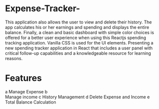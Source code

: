 # Expense-Tracker-
This application also allows the user to view and delete their history. The app calculates his or her earnings and spending and displays the entire balance.
Finally, a clean and basic dashboard with simple color choices is offered for a better user experience when using this Reactjs spending tracking application. Vanilla CSS is used for the UI elements.
Presenting a new spending tracker application in React that includes a user panel with critical follow-up capabilities and a knowledgeable resource for learning reasons.
# Features
a Manage Expense
b <br /> Manage income
c History Management
d Delete Expense and Income
e Total Balance Calculation
